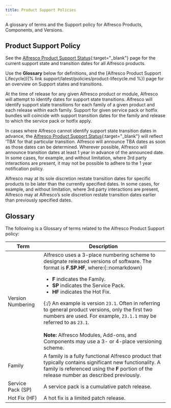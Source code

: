 ```yaml
---
title: Product Support Policies
---
```

A glossary of terms and the Support policy for Alfresco Products, Components, and Versions.

## Product Support Policy

See the [Alfresco Product Support Status](https://www.alfresco.com/services/subscription/technical-support/product-support-status){:target="_blank"} page for the current support state and transition dates for all Alfresco products.

Use the **Glossary** below for definitions, and the [Alfresco Product Support Lifecycle]({% link support/latest/policies/product-lifecycle.md %}) page for an overview on Support states and transitions.

At the time of release for any given Alfresco product or module, Alfresco will attempt to identify dates for support state transitions. Alfresco will identify support state transitions for each family of a given product and each release within each family. Support for given service pack or hotfix bundles will coincide with support transition dates for the family and release to which the service pack or hotfix apply.

In cases where Alfresco cannot identify support state transition dates in advance, the [Alfresco Product Support Status](https://www.alfresco.com/services/subscription/technical-support/product-support-status){:target="_blank"} will reflect ‘TBA’ for that particular transition. Alfresco will announce TBA dates as soon as those dates can be determined. Wherever possible, Alfresco will announce transition dates at least 1 year in advance of the announced date. In some cases, for example, and without limitation, where 3rd party interactions are present, it may not be possible to adhere to the 1 year notification policy.

Alfresco may at its sole discretion restate transition dates for specific products to be later than the currently specified dates. In some cases, for example, and without limitation, where 3rd party interactions are present, Alfresco may at Alfresco’s sole discretion restate transition dates earlier than previously specified dates.

## Glossary

The following is a Glossary of terms related to the Alfresco Product Support policy:

|Term|Description|
|----|-----------|
|Version Numbering|Alfresco uses a 3-place numbering scheme to designate released versions of software. The format is **F.SP.HF**, where:{::nomarkdown}<ul><li><b>F</b> indicates the Family.</li><li><b>SP</b> indicates the Service Pack.</li><li><b>HF</b> indicates the Hot Fix.</li></ul>{:/} An example is version `23.1`. Often in referring to general product versions, only the first two numbers are used. For example, `23.1.1` may be referred to as `23.1`.<br><br>**Note:** Alfresco Modules, Add-ons, and Components may use a 3- or 4-place versioning scheme.  |
|Family|A family is a fully functional Alfresco product that typically contains significant new functionality. A family is referenced using the **F** portion of the release number as described previously.|
|Service Pack (SP)|A service pack is a cumulative patch release.|
|Hot Fix (HF)|A hot fix is a limited patch release.|
